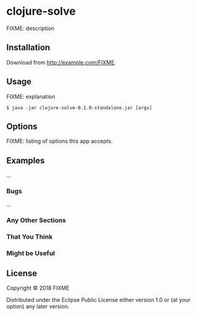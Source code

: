 # clojure-solve

FIXME: description

## Installation

Download from http://example.com/FIXME.

## Usage

FIXME: explanation

    $ java -jar clojure-solve-0.1.0-standalone.jar [args]

## Options

FIXME: listing of options this app accepts.

## Examples

...

### Bugs

...

### Any Other Sections
### That You Think
### Might be Useful

## License

Copyright © 2018 FIXME

Distributed under the Eclipse Public License either version 1.0 or (at
your option) any later version.
